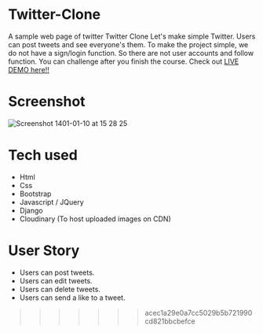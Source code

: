 
# Twitter-Clone
A sample web page of twitter
Twitter Clone
Let's make simple Twitter. Users can post tweets and see everyone's them.
To make the project simple, we do not have a sign/login function.
So there are not user accounts and follow function. You can challenge after you finish the course.
Check out [LIVE DEMO here!!]( https://soheil-twitter.herokuapp.com/ )
# Screenshot



![Screenshot 1401-01-10 at 15 28 25](https://user-images.githubusercontent.com/100750452/160805459-2a391db7-010b-4624-9c65-dc38e5802c64.png)



# Tech used
* Html
* Css
* Bootstrap
* Javascript / JQuery
* Django
* Cloudinary (To host uploaded images on CDN)

# User Story
* Users can post tweets.
* Users can edit tweets.
* Users can delete tweets.
* Users can send a like to a tweet.
>>>>>>> acec1a29e0a7cc5029b5b721990cd821bbcbefce
